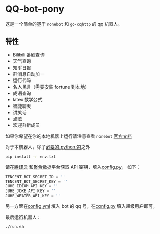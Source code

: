 # QQ-bot-pony

这是一个简单的基于 `nonebot` 和 `go-cqhttp` 的 qq 机器人。

## 特性

-   Bilibili 番剧查询
-   天气查询
-   知乎日报
-   群消息自动加一
-   运行代码
-   名人民言（需要安装 fortune 到本地）
-   成语查询
-   latex 数学公式
-   智能聊天
-   讲笑话
-   点歌
-   欢迎群新成员

如果你希望在你的本地机器上运行请注意查看 `nonebot` [官方文档](https://docs.nonebot.dev/)

对于本机器人，除了[必要的 python 包](env.txt)之外
```bash
pip install -r env.txt
```

请在[腾讯云](https://cloud.tencent.com/login) 和[聚合数据](https://passport.juhe.cn/cas/login)平台获取 API 密钥，填入[config.py](config.py)， 如下：

```python
TENCENT_BOT_SECRET_ID = ''
TENCENT_BOT_SECRET_KEY = ''
JUHE_IDIOM_API_KEY = ''
JUHE_JOKE_API_KEY = ''
JUHE_WEATER_API_KEY = ''

```

另一方面在[config.yml](config.yml) 填入 bot 的 qq 号，在[config.py](config.py) 填入超级用户即可。

最后运行机器人：

```bash
./run.sh
```
